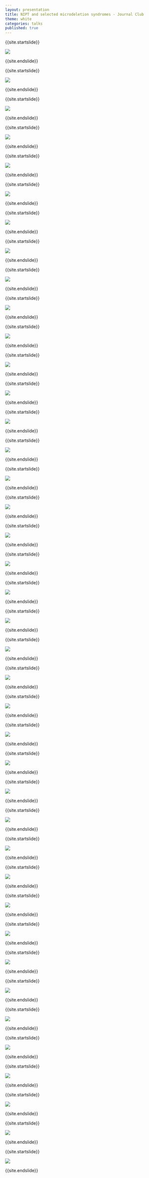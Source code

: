 ```yaml
---
layout: presentation
title: NIPT and selected microdeletion syndromes - Journal Club
theme: white
categories: talks
published: true
---
```



{{site.startslide}}


<img src="{{site.baseurl}}/images/talks/NIPT_Selected_Microdeletion_Syndromes_Jan2016/Slide01.png"></img>


{{site.endslide}}



{{site.startslide}}

<img src="{{site.baseurl}}/images/talks/NIPT_Selected_Microdeletion_Syndromes_Jan2016/Slide02.png"></img>

{{site.endslide}}



{{site.startslide}}

<img src="{{site.baseurl}}/images/talks/NIPT_Selected_Microdeletion_Syndromes_Jan2016/Slide03.png"></img>

{{site.endslide}}



{{site.startslide}}

<img src="{{site.baseurl}}/images/talks/NIPT_Selected_Microdeletion_Syndromes_Jan2016/Slide04.png"></img>

{{site.endslide}}



{{site.startslide}}

<img src="{{site.baseurl}}/images/talks/NIPT_Selected_Microdeletion_Syndromes_Jan2016/Slide05.png"></img>

{{site.endslide}}



{{site.startslide}}

<img src="{{site.baseurl}}/images/talks/NIPT_Selected_Microdeletion_Syndromes_Jan2016/Slide06.png"></img>

{{site.endslide}}



{{site.startslide}}

<img src="{{site.baseurl}}/images/talks/NIPT_Selected_Microdeletion_Syndromes_Jan2016/Slide07.png"></img>

{{site.endslide}}



{{site.startslide}}

<img src="{{site.baseurl}}/images/talks/NIPT_Selected_Microdeletion_Syndromes_Jan2016/Slide08.png"></img>

{{site.endslide}}



{{site.startslide}}

<img src="{{site.baseurl}}/images/talks/NIPT_Selected_Microdeletion_Syndromes_Jan2016/Slide09.png"></img>

{{site.endslide}}



{{site.startslide}}

<img src="{{site.baseurl}}/images/talks/NIPT_Selected_Microdeletion_Syndromes_Jan2016/Slide10.png"></img>

{{site.endslide}}

{{site.startslide}}

<img src="{{site.baseurl}}/images/talks/NIPT_Selected_Microdeletion_Syndromes_Jan2016/Slide11.png"></img>

{{site.endslide}}


{{site.startslide}}

<img src="{{site.baseurl}}/images/talks/NIPT_Selected_Microdeletion_Syndromes_Jan2016/Slide12.png"></img>

{{site.endslide}}


{{site.startslide}}

<img src="{{site.baseurl}}/images/talks/NIPT_Selected_Microdeletion_Syndromes_Jan2016/Slide13.png"></img>

{{site.endslide}}


{{site.startslide}}

<img src="{{site.baseurl}}/images/talks/NIPT_Selected_Microdeletion_Syndromes_Jan2016/Slide14.png"></img>

{{site.endslide}}



{{site.startslide}}

<img src="{{site.baseurl}}/images/talks/NIPT_Selected_Microdeletion_Syndromes_Jan2016/Slide15.png"></img>

{{site.endslide}}



{{site.startslide}}

<img src="{{site.baseurl}}/images/talks/NIPT_Selected_Microdeletion_Syndromes_Jan2016/Slide15.png"></img>

{{site.endslide}}



{{site.startslide}}

<img src="{{site.baseurl}}/images/talks/NIPT_Selected_Microdeletion_Syndromes_Jan2016/Slide16.png"></img>

{{site.endslide}}



{{site.startslide}}

<img src="{{site.baseurl}}/images/talks/NIPT_Selected_Microdeletion_Syndromes_Jan2016/Slide17.png"></img>

{{site.endslide}}



{{site.startslide}}

<img src="{{site.baseurl}}/images/talks/NIPT_Selected_Microdeletion_Syndromes_Jan2016/Slide18.png"></img>

{{site.endslide}}



{{site.startslide}}

<img src="{{site.baseurl}}/images/talks/NIPT_Selected_Microdeletion_Syndromes_Jan2016/Slide19.png"></img>

{{site.endslide}}



{{site.startslide}}

<img src="{{site.baseurl}}/images/talks/NIPT_Selected_Microdeletion_Syndromes_Jan2016/Slide20.png"></img>

{{site.endslide}}



{{site.startslide}}

<img src="{{site.baseurl}}/images/talks/NIPT_Selected_Microdeletion_Syndromes_Jan2016/Slide21.png"></img>

{{site.endslide}}



{{site.startslide}}

<img src="{{site.baseurl}}/images/talks/NIPT_Selected_Microdeletion_Syndromes_Jan2016/Slide22.png"></img>

{{site.endslide}}


{{site.startslide}}

<img src="{{site.baseurl}}/images/talks/NIPT_Selected_Microdeletion_Syndromes_Jan2016/Slide23.png"></img>

{{site.endslide}}


{{site.startslide}}

<img src="{{site.baseurl}}/images/talks/NIPT_Selected_Microdeletion_Syndromes_Jan2016/Slide24.png"></img>

{{site.endslide}}


{{site.startslide}}

<img src="{{site.baseurl}}/images/talks/NIPT_Selected_Microdeletion_Syndromes_Jan2016/Slide25.png"></img>

{{site.endslide}}



{{site.startslide}}

<img src="{{site.baseurl}}/images/talks/NIPT_Selected_Microdeletion_Syndromes_Jan2016/Slide26.png"></img>

{{site.endslide}}


{{site.startslide}}

<img src="{{site.baseurl}}/images/talks/NIPT_Selected_Microdeletion_Syndromes_Jan2016/Slide27.png"></img>

{{site.endslide}}


{{site.startslide}}

<img src="{{site.baseurl}}/images/talks/NIPT_Selected_Microdeletion_Syndromes_Jan2016/Slide28.png"></img>

{{site.endslide}}


{{site.startslide}}

<img src="{{site.baseurl}}/images/talks/NIPT_Selected_Microdeletion_Syndromes_Jan2016/Slide29.png"></img>

{{site.endslide}}


{{site.startslide}}

<img src="{{site.baseurl}}/images/talks/NIPT_Selected_Microdeletion_Syndromes_Jan2016/Slide30.png"></img>

{{site.endslide}}


{{site.startslide}}

<img src="{{site.baseurl}}/images/talks/NIPT_Selected_Microdeletion_Syndromes_Jan2016/Slide31.png"></img>

{{site.endslide}}


{{site.startslide}}

<img src="{{site.baseurl}}/images/talks/NIPT_Selected_Microdeletion_Syndromes_Jan2016/Slide32.png"></img>

{{site.endslide}}


{{site.startslide}}

<img src="{{site.baseurl}}/images/talks/NIPT_Selected_Microdeletion_Syndromes_Jan2016/Slide33.png"></img>

{{site.endslide}}


{{site.startslide}}

<img src="{{site.baseurl}}/images/talks/NIPT_Selected_Microdeletion_Syndromes_Jan2016/Slide34.png"></img>

{{site.endslide}}


{{site.startslide}}

<img src="{{site.baseurl}}/images/talks/NIPT_Selected_Microdeletion_Syndromes_Jan2016/Slide35.png"></img>

{{site.endslide}}


{{site.startslide}}

<img src="{{site.baseurl}}/images/talks/NIPT_Selected_Microdeletion_Syndromes_Jan2016/Slide36.png"></img>

{{site.endslide}}


{{site.startslide}}

<img src="{{site.baseurl}}/images/talks/NIPT_Selected_Microdeletion_Syndromes_Jan2016/Slide37.png"></img>

{{site.endslide}}


{{site.startslide}}

<img src="{{site.baseurl}}/images/talks/NIPT_Selected_Microdeletion_Syndromes_Jan2016/Slide38.png"></img>

{{site.endslide}}


{{site.startslide}}

<img src="{{site.baseurl}}/images/talks/NIPT_Selected_Microdeletion_Syndromes_Jan2016/Slide39.png"></img>

{{site.endslide}}
